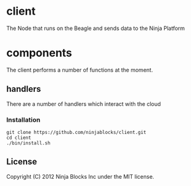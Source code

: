 # client

The Node that runs on the Beagle and sends data to the Ninja Platform

# components

The client performs a number of functions at the moment.

## handlers

There are a number of handlers which interact with the cloud

### Installation
```
git clone https://github.com/ninjablocks/client.git
cd client
./bin/install.sh
```

## License

Copyright (C) 2012 Ninja Blocks Inc under the MIT license.
